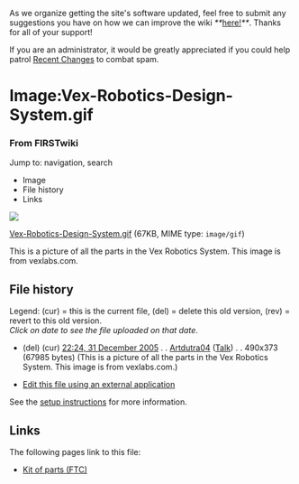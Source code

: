 As we organize getting the site's software updated, feel free to submit any
suggestions you have on how we can improve the wiki
_**_[here!](/index.php/User:Hallry/Suggestions "User:Hallry/Suggestions"
)_**_. Thanks for all of your support!

If you are an administrator, it would be greatly appreciated if you could help
patrol [Recent Changes](/index.php/Special:Recentchanges
"Special:Recentchanges" ) to combat spam.

# Image:Vex-Robotics-Design-System.gif

### From FIRSTwiki

Jump to: navigation, search

  * Image
  * File history
  * Links

![](/media/7/79/Vex-Robotics-Design-System.gif)

[Vex-Robotics-Design-System.gif](/media/7/79/Vex-Robotics-Design-System.gif
"Vex-Robotics-Design-System.gif" ) (67KB, MIME type: `image/gif`)

This is a picture of all the parts in the Vex Robotics System. This image is
from vexlabs.com.

## File history

Legend: (cur) = this is the current file, (del) = delete this old version,
(rev) = revert to this old version.  
_Click on date to see the file uploaded on that date_.

  * (del) (cur) [22:24, 31 December 2005](/media/7/79/Vex-Robotics-Design-System.gif "/media/7/79/Vex-Robotics-Design-System.gif" ) . . [Artdutra04](/index.php?title=User:Artdutra04&action=edit "User:Artdutra04" ) ([Talk](/index.php?title=User_talk:Artdutra04&action=edit "User talk:Artdutra04" )) . . 490x373 (67985 bytes) (This is a picture of all the parts in the Vex Robotics System. This image is from vexlabs.com.)
  

  * [Edit this file using an external application](/index.php?title=Image:Vex-Robotics-Design-System.gif&action=edit&externaledit=true&mode=file "Image:Vex-Robotics-Design-System.gif" )

See the [setup
instructions](http://meta.wikimedia.org/wiki/Help:External_editors
"http://meta.wikimedia.org/wiki/Help:External_editors" ) for more information.

## Links

The following pages link to this file:

  * [Kit of parts (FTC)](/index.php/Kit_of_parts_%28FTC%29 "Kit of parts \(FTC\)" )

